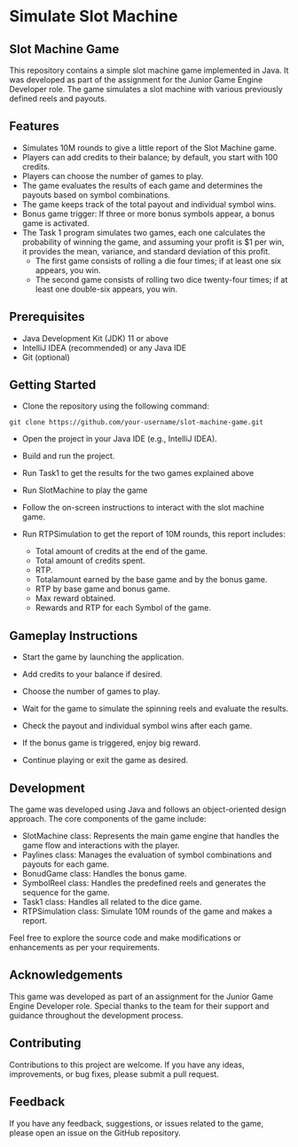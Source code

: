 # Simulate Slot Machine

## Slot Machine Game
This repository contains a simple slot machine game implemented in Java. It was developed as part of the assignment for the Junior Game Engine Developer role. The game simulates a slot machine with various previously defined reels and payouts.

## Features
- Simulates 10M rounds to give a little report of the Slot Machine game.
- Players can add credits to their balance; by default, you start with 100 credits.
- Players can choose the number of games to play.
- The game evaluates the results of each game and determines the payouts based on symbol combinations.
- The game keeps track of the total payout and individual symbol wins.
- Bonus game trigger: If three or more bonus symbols appear, a bonus game is activated.
- The Task 1 program simulates two games, each one calculates the probability of winning the game, and assuming your profit is $1 per win, it provides the mean, variance, and standard deviation of this profit.
  - The first game consists of rolling a die four times; if at least one six appears, you win.
  - The second game consists of rolling two dice twenty-four times; if at least one double-six appears, you win.


## Prerequisites

- Java Development Kit (JDK) 11 or above
- IntelliJ IDEA (recommended) or any Java IDE
- Git (optional)

## Getting Started
- Clone the repository using the following command:
``` shell
git clone https://github.com/your-username/slot-machine-game.git
```

- Open the project in your Java IDE (e.g., IntelliJ IDEA).

- Build and run the project.

- Run Task1 to get the results for the two games explained above

- Run SlotMachine to play the game

- Follow the on-screen instructions to interact with the slot machine game.

- Run RTPSimulation to get the report of 10M rounds, this report includes:
  - Total amount of credits at the end of the game.
  - Total amount of credits spent.
  - RTP.
  - Totalamount earned by the base game and by the bonus game.
  - RTP by base game and bonus game.
  - Max reward obtained.
  - Rewards and RTP for each Symbol of the game.

## Gameplay Instructions
- Start the game by launching the application.

- Add credits to your balance if desired.

- Choose the number of games to play.

- Wait for the game to simulate the spinning reels and evaluate the results.

- Check the payout and individual symbol wins after each game.

- If the bonus game is triggered, enjoy big reward.

- Continue playing or exit the game as desired.

## Development

The game was developed using Java and follows an object-oriented design approach. The core components of the game include:

- SlotMachine class: Represents the main game engine that handles the game flow and interactions with the player.
- Paylines class: Manages the evaluation of symbol combinations and payouts for each game.
- BonudGame class: Handles the bonus game.
- SymbolReel class: Handles the predefined reels and generates the sequence for the game.
- Task1 class: Handles all related to the dice game.
- RTPSimulation class: Simulate 10M rounds of the game and makes a report.
  
Feel free to explore the source code and make modifications or enhancements as per your requirements.


## Acknowledgements
This game was developed as part of an assignment for the Junior Game Engine Developer role. Special thanks to the team for their support and guidance throughout the development process.

## Contributing
Contributions to this project are welcome. If you have any ideas, improvements, or bug fixes, please submit a pull request.

## Feedback
If you have any feedback, suggestions, or issues related to the game, please open an issue on the GitHub repository.

